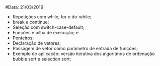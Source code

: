 #Data: 21/03/2019

* Repetições com while, for e do-while;
* break e continue;
* Seleção com switch-case-default;
* Funções e pilha de execução; e
* Ponteiros;
* Declaração de vetores;
* Passagem de vetor como parâmetro de entrada de funções;
* Exemplo de aplicação: versão iterativa dos algoritmos de ordenação bubble sort e selection sort;